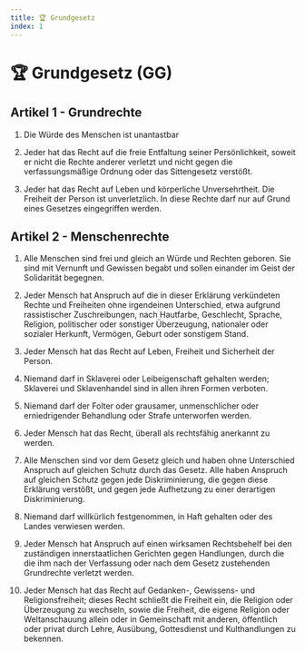 ```yaml
---
title: 🏆 Grundgesetz
index: 1
---
```


# 🏆 Grundgesetz (GG)

## Artikel 1 - Grundrechte
1. Die Würde des Menschen ist unantastbar
  
2. Jeder hat das Recht auf die freie Entfaltung seiner Persönlichkeit, soweit er nicht die Rechte anderer verletzt und nicht gegen die verfassungsmäßige Ordnung oder das Sittengesetz verstößt.

3. Jeder hat das Recht auf Leben und körperliche Unversehrtheit. Die Freiheit der Person ist unverletzlich. In diese Rechte darf nur auf Grund eines Gesetzes eingegriffen werden.

## Artikel 2 - Menschenrechte
1. Alle Menschen sind frei und gleich an Würde und Rechten geboren. Sie sind mit Vernunft und Gewissen begabt und sollen einander im Geist der Solidarität begegnen.

2. Jeder Mensch hat Anspruch auf die in dieser Erklärung verkündeten Rechte und Freiheiten ohne irgendeinen Unterschied, etwa aufgrund rassistischer Zuschreibungen, nach Hautfarbe, Geschlecht, Sprache, Religion, politischer oder sonstiger Überzeugung, nationaler oder sozialer Herkunft, Vermögen, Geburt oder sonstigem Stand.

3. Jeder Mensch hat das Recht auf Leben, Freiheit und Sicherheit der Person.

4. Niemand darf in Sklaverei oder Leibeigenschaft gehalten werden; Sklaverei und Sklavenhandel sind in allen ihren Formen verboten.

5. Niemand darf der Folter oder grausamer, unmenschlicher oder erniedrigender Behandlung oder Strafe unterworfen werden.

6. Jeder Mensch hat das Recht, überall als rechtsfähig anerkannt zu werden.

7. Alle Menschen sind vor dem Gesetz gleich und haben ohne Unterschied Anspruch auf gleichen Schutz durch das Gesetz. Alle haben Anspruch auf gleichen Schutz gegen jede Diskriminierung, die gegen diese Erklärung verstößt, und gegen jede Aufhetzung zu einer derartigen Diskriminierung.

8. Niemand darf willkürlich festgenommen, in Haft gehalten oder des Landes verwiesen werden.

9. Jeder Mensch hat Anspruch auf einen wirksamen Rechtsbehelf bei den zuständigen innerstaatlichen Gerichten gegen Handlungen, durch die die ihm nach der Verfassung oder nach dem Gesetz zustehenden Grundrechte verletzt werden.

10. Jeder Mensch hat das Recht auf Gedanken-, Gewissens- und Religionsfreiheit; dieses Recht schließt die Freiheit ein, die Religion oder Überzeugung zu wechseln, sowie die Freiheit, die eigene Religion oder Weltanschauung allein oder in Gemeinschaft mit anderen, öffentlich oder privat durch Lehre, Ausübung, Gottesdienst und Kulthandlungen zu bekennen.
